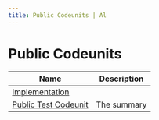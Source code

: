 ```yaml
---
title: Public Codeunits | Al
---
```

# Public Codeunits

| Name | Description |
| ----- | ------ |
| [Implementation](codeunit-nab-implementation/index.md) |  |
| [Public Test Codeunit](codeunit-nab-public-test-codeunit/index.md) | The summary |
